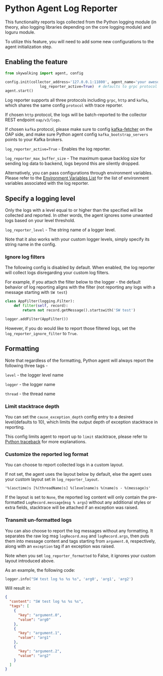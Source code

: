 # Python Agent Log Reporter

This functionality reports logs collected from the Python logging module (in theory, also logging libraries depending on the core logging module) and loguru module.

To utilize this feature, you will need to add some new configurations to the agent initialization step.

## Enabling the feature
```Python 
from skywalking import agent, config

config.init(collector_address='127.0.0.1:11800', agent_name='your awesome service',
                log_reporter_active=True)  # defaults to grpc protocol
agent.start()
``` 

Log reporter supports all three protocols including `grpc`, `http` and `kafka`, which shares the same config `protocol` with trace reporter.

If chosen `http` protocol, the logs will be batch-reported to the collector REST endpoint `oap/v3/logs`.

If chosen `kafka` protocol, please make sure to config 
[kafka-fetcher](https://skywalking.apache.org/docs/main/v9.1.0/en/setup/backend/kafka-fetcher/) 
on the OAP side, and make sure Python agent config `kafka_bootstrap_servers` points to your Kafka brokers.

`log_reporter_active=True` - Enables the log reporter.

`log_reporter_max_buffer_size` - The maximum queue backlog size for sending log data to backend, logs beyond this are silently dropped.

Alternatively, you can pass configurations through environment variables. 
Please refer to the [Environment Variables List](../Configuration.md) for the list of environment variables associated with the log reporter.

## Specify a logging level
Only the logs with a level equal to or higher than the specified will be collected and reported. 
In other words, the agent ignores some unwanted logs based on your level threshold.

`log_reporter_level` - The string name of a logger level. 

Note that it also works with your custom logger levels, simply specify its string name in the config.

### Ignore log filters
The following config is disabled by default. When enabled, the log reporter will collect logs disregarding your custom log filters.

For example, if you attach the filter below to the logger - the default behavior of log reporting aligns with the filter 
(not reporting any logs with a message starting with `SW test`)
```python
class AppFilter(logging.Filter):
    def filter(self, record):
        return not record.getMessage().startswith('SW test')

logger.addFilter(AppFilter())
```
However, if you do would like to report those filtered logs, set the `log_reporter_ignore_filter` to `True`.


## Formatting
Note that regardless of the formatting, Python agent will always report the following three tags - 

`level` - the logger level name

`logger` - the logger name  

`thread` - the thread name

### Limit stacktrace depth
You can set the `cause_exception_depth` config entry to a desired level(defaults to 10), which limits the output depth of exception stacktrace in reporting.

This config limits agent to report up to `limit` stacktrace, please refer to [Python traceback](https://docs.python.org/3/library/traceback.html#traceback.print_tb) for more explanations.

### Customize the reported log format
You can choose to report collected logs in a custom layout.

If not set, the agent uses the layout below by default, else the agent uses your custom layout set in `log_reporter_layout`.

`'%(asctime)s [%(threadName)s] %(levelname)s %(name)s - %(message)s'`

If the layout is set to `None`, the reported log content will only contain 
the pre-formatted `LogRecord.message`(`msg % args`) without any additional styles or extra fields, stacktrace will be attached if an exception was raised. 

### Transmit un-formatted logs
You can also choose to report the log messages without any formatting.
It separates the raw log msg `logRecord.msg` and `logRecord.args`, then puts them into message content and tags starting from `argument.0`, respectively, along with an `exception` tag if an exception was raised.

Note when you set `log_reporter_formatted` to False, it ignores your custom layout introduced above.

As an example, the following code:
```python
logger.info("SW test log %s %s %s", 'arg0', 'arg1', 'arg2')
```

Will result in:
```json
{
  "content": "SW test log %s %s %s",
  "tags": [
    {
      "key": "argument.0",
      "value": "arg0"
    },
    {
      "key": "argument.1",
      "value": "arg1"
    },
    {
      "key": "argument.2",
      "value": "arg2"
    }
  ]
}
```